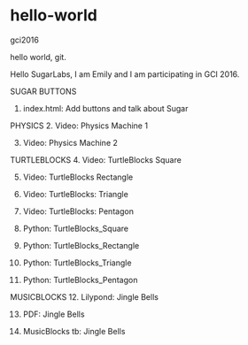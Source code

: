 # hello-world
gci2016

hello world, git.

Hello SugarLabs, I am Emily and I am participating in GCI 2016.

SUGAR BUTTONS
1. index.html: Add buttons and talk about Sugar

PHYSICS
2. Video: Physics Machine 1

3. Video: Physics Machine 2

TURTLEBLOCKS
4. Video: TurtleBlocks Square

5. Video: TurtleBlocks Rectangle

6. Video: TurtleBlocks: Triangle

7. Video: TurtleBlocks: Pentagon

8. Python: TurtleBlocks_Square

9. Python: TurtleBlocks_Rectangle

10. Python: TurtleBlocks_Triangle

11. Python: TurtleBlocks_Pentagon

MUSICBLOCKS
12. Lilypond: Jingle Bells

13. PDF: Jingle Bells

14. MusicBlocks tb: Jingle Bells
